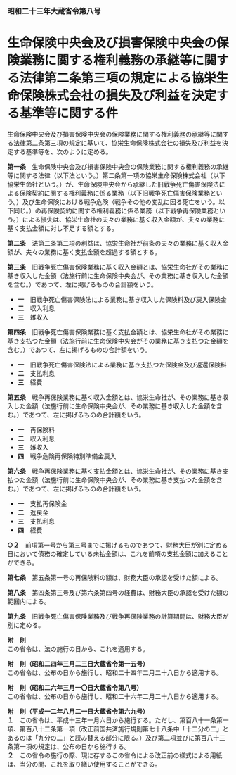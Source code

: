 ### 昭和二十三年大蔵省令第八号  
# 生命保険中央会及び損害保険中央会の保険業務に関する権利義務の承継等に関する法律第二条第三項の規定による協栄生命保険株式会社の損失及び利益を決定する基準等に関する件  
生命保険中央会及び損害保険中央会の保険業務に関する権利義務の承継等に関する法律第二条第三項の規定に基いて、協栄生命保険株式会社の損失及び利益を決定する基準等を、次のように定める。  
  
  
**第一条**　生命保険中央会及び損害保険中央会の保険業務に関する権利義務の承継等に関する法律（以下法という。）第二条第一項の協栄生命保険株式会社（以下協栄生命社という。）が、生命保険中央会から承継した旧戦争死亡傷害保険法による保険契約に関する権利義務に係る業務（以下旧戦争死亡傷害保険業務という。）及び生命保険における戦争危険（戦争その他の変乱に因る死亡をいう。以下同じ。）の再保険契約に関する権利義務に係る業務（以下戦争再保険業務という。）による損失は、協栄生命社の夫々の業務に基く収入金額が、夫々の業務に基く支払金額に対し不足する額とする。  
  
**第二条**　法第二条第二項の利益は、協栄生命社が前条の夫々の業務に基く収入金額が、夫々の業務に基く支払金額を超過する額とする。  
  
**第三条**　旧戦争死亡傷害保険業務に基く収入金額とは、協栄生命社がその業務に基き収入した金額（法施行前に生命保険中央会が、その業務に基き収入した金額を含む。）であつて、左に掲げるものの合計額をいう。  
* **一**　旧戦争死亡傷害保険法による業務に基き収入した保険料及び戻入保険金  
* **二**　収入利息  
* **三**　雑収入  
  
**第四条**　旧戦争死亡傷害保険業務に基く支払金額とは、協栄生命社がその業務に基き支払つた金額（法施行前に生命保険中央会がその業務に基き支払つた金額を含む。）であつて、左に掲げるものの合計額をいう。  
* **一**　旧戦争死亡傷害保険法による業務に基き支払つた保険金及び返還保険料  
* **二**　支払利息  
* **三**　経費  
  
**第五条**　戦争再保険業務に基く収入金額とは、協栄生命社が、その業務に基き収入した金額（法施行前に生命保険中央会が、その業務に基き収入した金額を含む。）であつて、左に掲げるものの合計額をいう。  
* **一**　再保険料  
* **二**　収入利息  
* **三**　雑収入  
* **四**　戦争危険再保険特別準備金戻入  
  
**第六条**　戦争再保険業務に基く支払金額とは、協栄生命社が、その業務に基き支払つた金額（法施行前に生命保険中央会が、その業務に基き支払つた金額を含む。）であつて、左に掲げるものの合計額をいう。  
* **一**　支払再保険金  
* **二**　返戻金  
* **三**　支払利息  
* **四**　経費  
  
**○２**　前項第一号から第三号までに掲げるものであつて、財務大臣が別に定める日において債務の確定している未払金額は、これを前項の支払金額に加えることができる。  
  
**第七条**　第五条第一号の再保険料の額は、財務大臣の承認を受けた額による。  
  
**第八条**　第四条第三号及び第六条第四号の経費は、財務大臣の承認を受けた額の範囲内による。  
  
**第九条**　旧戦争死亡傷害保険業務及び戦争再保険業務の計算期間は、財務大臣が別に定める。  
  
**附　則**  
この省令は、法の施行の日から、これを適用する。  
  
**附　則（昭和二四年三月二三日大蔵省令第一五号）**  
この省令は、公布の日から施行し、昭和二十四年二月二十八日から適用する。  
  
**附　則（昭和二六年三月一〇日大蔵省令第八号）**  
この省令は、公布の日から施行し、昭和二十六年二月二十八日から適用する。  
  
**附　則（平成一二年八月二一日大蔵省令第六九号）**  
**１**　この省令は、平成十三年一月六日から施行する。ただし、第百八十一条第一項、第百八十二条第一項（改正前国共済施行規則第七十八条中「十二分の二」とあるのは「九分の二」と読み替える部分に限る。）及び第二項並びに第百八十三条第一項の規定は、公布の日から施行する。  
**２**　この省令の施行の際、現に存するこの省令による改正前の様式による用紙は、当分の間、これを取り繕い使用することができる。  
  
